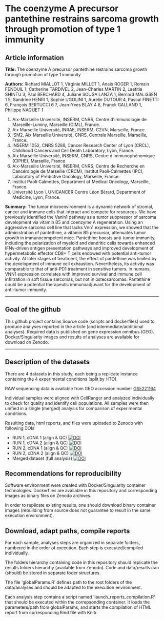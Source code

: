 # The coenzyme A precursor pantethine restrains sarcoma growth through promotion of type 1 immunity

## Article information

**Title:** The coenzyme A precursor pantethine restrains sarcoma growth through promotion of type 1 immunity

**Authors:** Richard MIALLOT 1, Virginie MILLET 1, Anais ROGER 1, Romain FENOUIL 1, Catherine TARDIVEL 2, Jean-Charles MARTIN 2, Laetitia SHINTU 3, Paul BERCHARD 4, Juliane SOUSA LANZA 1, Bernard MALISSEN 1 5, Sandrine HENRI 1, Sophie UGOLINI 1, Aurélie DUTOUR 4, Pascal FINETTI 6, François BERTUCCI 6 7, Jean-Yves BLAY 4 8, Franck GALLAND 1, Philippe NAQUET 1

1. Aix-Marseille Université, INSERM, CNRS, Centre d'Immunologie de Marseille-Luminy, Marseille (CIML), France. 
2. Aix Marseille Université, INRAE, INSERM, C2VN, Marseille, France.
3. ISM2, Aix Marseille Université, CNRS, Centrale Marseille, Marseille, France.
4. INSERM 1052, CNRS 5286, Cancer Research Center of Lyon (CRCL), Childhood Cancers and Cell Death Laboratory, Lyon, France.
5. Aix Marseille Université, INSERM, CNRS, Centre d’Immunophénomique (CIPHE), Marseille, France 
6. Aix-Marseille Université, INSERM, CNRS, Centre de Recherche en Cancérologie de Marseille (CRCM), Institut Paoli‑Calmettes (IPC), Laboratory of Predictive Oncology, Marseille, France.
7. Institut Paoli‑Calmettes, Department of Medical Oncology, Marseille, France.
8. Université Lyon I, UNICANCER Centre Léon Bérard, Department of Medicine, Lyon, France.

**Summary:**
The tumor microenvironment is a dynamic network of stromal, cancer and immune cells that interact and compete for resources. We have previously identified the Vanin1 pathway as a tumor suppressor of sarcoma development via vitamin B5 and coenzyme A regeneration. Using an aggressive sarcoma cell line that lacks Vnn1 expression, we showed that the administration of pantethine, a vitamin B5 precursor, attenuates tumor growth in immunocompetent mice. Pantethine boosts anti-tumor immunity, including the polarization of myeloid and dendritic cells towards enhanced IFNγ-driven antigen presentation pathways and improved development of hypermetabolic effector CD8+ T cells endowed with potential anti-tumor activity. At later stages of treatment, the effect of pantethine was limited by the development of immune cell exhaustion. Nevertheless, its activity was comparable to that of anti-PD1 treatment in sensitive tumors. In humans, VNN1 expression correlates with improved survival and immune cell infiltration in soft tissue sarcomas, but not in osteosarcomas. Pantethine could be a potential therapeutic immunoadjuvant for the development of anti-tumor immunity. 

---

## Goal of the github
This github project contains Source code (scripts and dockerfiles) used to produce analyses reported in the article (and intermediate/additional analyses).
Required data is published on gene expression omnibus (GEO). Docker/Singularity images and results of analyses are available for download on Zenodo. 


---

## Description of the datasets

There are 4 datasets in this study, each being a replicate instance containing the 4 experimental conditions (split by HTO). 

RAW sequencing data is available from GEO accession number [GSE221164](https://www.ncbi.nlm.nih.gov/geo/query/acc.cgi?acc=GSE221164)

Individual samples were aligned with CellRanger and analyzed individually to check for quality and identify cell populations.
All samples were then unified in a single (merged) analysis for comparison of experimental conditions.

Resulting data, html reports, and files were uploaded to Zenodo with following DOIs:
* RUN 1, cDNA 1 (align & QC) [![DOI](https://zenodo.org/badge/DOI/10.5281/zenodo.8277073.svg)](https://doi.org/10.5281/zenodo.8277073) 
* RUN 1, cDNA 2 (align & QC) [![DOI](https://zenodo.org/badge/DOI/10.5281/zenodo.8279739.svg)](https://doi.org/10.5281/zenodo.8279739) 
* RUN 2, cDNA 1 (align & QC) [![DOI](https://zenodo.org/badge/DOI/10.5281/zenodo.8279752.svg)](https://doi.org/10.5281/zenodo.8279752) 
* RUN 2, cDNA 2 (align & QC) [![DOI](https://zenodo.org/badge/DOI/10.5281/zenodo.8279754.svg)](https://doi.org/10.5281/zenodo.8279754) 
* Merged dataset (full analysis) [![DOI](https://zenodo.org/badge/DOI/10.5281/zenodo.8279759.svg)](https://doi.org/10.5281/zenodo.8279759) 


## Recommendations for reproducibility

Software environment were created with Docker/Singularity container technologies.
Dockerfiles are available in this repository and corresponding images as binary files on Zenodo archives.

In order to replicate existing results, one should download binary container images (rebuilding from source does not guarantee to result in the same execution environment).

## Download, adapt paths, compile reports

For each sample, analyses steps are organized in separate folders, numbered in the order of execution.
Each step is executed/compiled individually.

The folders hierarchy containing code in this repository should replicate the results folders hierarchy (available from Zenodo).
Code and data/results can (should) be stored in separate foder structures.

The file 'globalParams.R' defines path to the root folders of the data/analyses and should be adapted to the execution environment.

Each analysis step contains a script named 'launch_reports_compilation.R' that should be executed within the correpsonding container.
It loads the parameters/path from globalParams, and starts the compilation of HTML report from corresponding Rmd file with Knitr.


